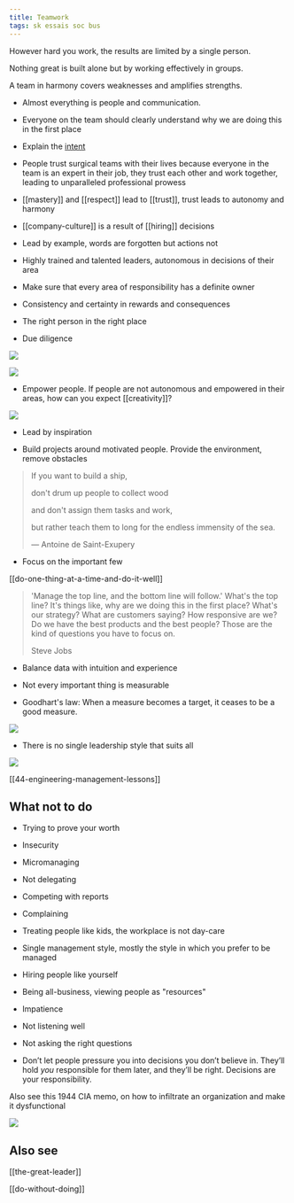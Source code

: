 ```yaml
---
title: Teamwork
tags: sk essais soc bus
---
```


However hard you work, the results are limited by a single person.

Nothing great is built alone but by working effectively in groups.

A team in harmony covers weaknesses and amplifies strengths.

- Almost everything is people and communication. 

- Everyone on the team should clearly understand why we are doing this in the first place

- Explain the [intent](<https://en.wikipedia.org/wiki/Intent_(military)>)

- People trust surgical teams with their lives because everyone in the team is an expert in their job, they trust each other and work together, leading to unparalleled professional prowess

- [[mastery]] and [[respect]] lead to [[trust]], trust leads to autonomy and harmony

- [[company-culture]] is a result of [[hiring]] decisions

- Lead by example, words are forgotten but actions not

- Highly trained and talented leaders, autonomous in decisions of their area

- Make sure that every area of responsibility has a definite owner

- Consistency and certainty in rewards and consequences

- The right person in the right place

- Due diligence

![](/static/img/excuses.jpeg)

![](/static/img/accountability-ladder.jpeg)

- Empower people. If people are not autonomous and empowered in their areas, how can you expect [[creativity]]?

![](/static/img/boss-vs-leader.png)

- Lead by inspiration

- Build projects around motivated people. Provide the environment, remove obstacles

> If you want to build a ship,
>
> don't drum up people to collect wood
>
> and don't assign them tasks and work,
>
> but rather teach them to long for the endless immensity of the sea.
>
> — Antoine de Saint-Exupery

- Focus on the important few

[[do-one-thing-at-a-time-and-do-it-well]]

> 'Manage the top line, and the bottom line will follow.' What's the top line? It's things like, why are we doing this in the first place? What's our strategy? What are customers saying? How responsive are we? Do we have the best products and the best people? Those are the kind of questions you have to focus on.
>
> Steve Jobs

- Balance data with intuition and experience

- Not every important thing is measurable
- Goodhart's law: When a measure becomes a target, it ceases to be a good measure.

![](/static/drawings/matter-vs-measure.svg)

- There is no single leadership style that suits all

![](/static/img/maker-time.png)

[[44-engineering-management-lessons]]

## What not to do

- Trying to prove your worth
- Insecurity
- Micromanaging
- Not delegating
- Competing with reports
- Complaining
- Treating people like kids, the workplace is not day-care

- Single management style, mostly the style in which you prefer to be managed
- Hiring people like yourself

- Being all-business, viewing people as "resources"

- Impatience
- Not listening well
- Not asking the right questions

- Don’t let people pressure you into decisions you don’t believe in. They’ll hold _you_ responsible for them later, and they’ll be right. Decisions are your responsibility.

Also see this 1944 CIA memo, on how to infiltrate an organization and make it dysfunctional

![](/static/img/infiltrate.jpeg)

## Also see

[[the-great-leader]]

[[do-without-doing]]
